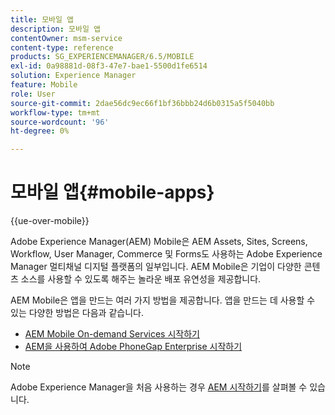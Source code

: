 ```yaml
---
title: 모바일 앱
description: 모바일 앱
contentOwner: msm-service
content-type: reference
products: SG_EXPERIENCEMANAGER/6.5/MOBILE
exl-id: 0a98881d-08f3-47e7-bae1-5500d1fe6514
solution: Experience Manager
feature: Mobile
role: User
source-git-commit: 2dae56dc9ec66f1bf36bbb24d6b0315a5f5040bb
workflow-type: tm+mt
source-wordcount: '96'
ht-degree: 0%

---
```


# 모바일 앱{#mobile-apps}

{{ue-over-mobile}}

Adobe Experience Manager(AEM) Mobile은 AEM Assets, Sites, Screens, Workflow, User Manager, Commerce 및 Forms도 사용하는 Adobe Experience Manager 멀티채널 디지털 플랫폼의 일부입니다. AEM Mobile은 기업이 다양한 콘텐츠 소스를 사용할 수 있도록 해주는 놀라운 배포 유연성을 제공합니다.

AEM Mobile은 앱을 만드는 여러 가지 방법을 제공합니다. 앱을 만드는 데 사용할 수 있는 다양한 방법은 다음과 같습니다.

* [AEM Mobile On-demand Services 시작하기](/help/mobile/mobile-apps-ondemand.md)
* [AEM을 사용하여 Adobe PhoneGap Enterprise 시작하기](/help/mobile/phonegap.md)

>[!NOTE]
>
>Adobe Experience Manager을 처음 사용하는 경우 [AEM 시작하기](/help/sites-deploying/deploy.md)를 살펴볼 수 있습니다.

